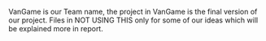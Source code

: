 VanGame is our Team name, the project in VanGame is the final version of our
project. Files in NOT USING THIS only for some of our ideas which will be
explained more in report.
